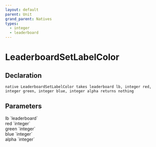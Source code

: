 ```yaml
---
layout: default
parent: Unit
grand_parent: Natives
types:
  - integer
  - leaderboard
---
```


# LeaderboardSetLabelColor

## Declaration

```
native LeaderboardSetLabelColor takes leaderboard lb, integer red, integer green, integer blue, integer alpha returns nothing
```

## Parameters
<dl>
  <dt>lb `leaderboard`</dt>
  <dd></dd>

  <dt>red `integer`</dt>
  <dd></dd>

  <dt>green `integer`</dt>
  <dd></dd>

  <dt>blue `integer`</dt>
  <dd></dd>

  <dt>alpha `integer`</dt>
  <dd></dd>
</dl>